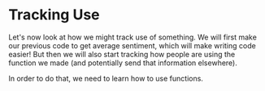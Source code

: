 # Tracking Use

Let's now look at how we might track use of something. We will first make our previous code to get average sentiment, which will make writing code easier! But then we will also start tracking how people are using the function we made (and potentially send that information elsewhere).

In order to do that, we need to learn how to use functions.

```{tableofcontents}
```
